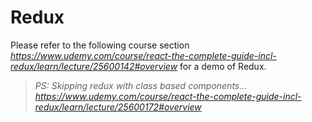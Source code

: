 # Redux
Please refer to the following course section *https://www.udemy.com/course/react-the-complete-guide-incl-redux/learn/lecture/25600142#overview* for a demo of Redux.

> *PS: Skipping redux with class based components... https://www.udemy.com/course/react-the-complete-guide-incl-redux/learn/lecture/25600172#overview*
